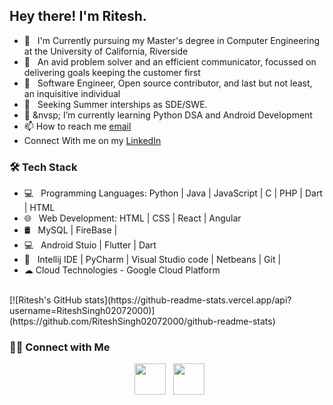 <h2> Hey there! I'm Ritesh. </h2>

- 🔭 &nbsp; I'm Currently pursuing my Master's degree in Computer Engineering at the University of California, Riverside
- 🤔 &nbsp; An avid problem solver and an efficient communicator, focussed on delivering goals keeping the customer first
- 💼 &nbsp; Software Engineer, Open source contributor, and last but not least, an inquisitive individual 
- 👀 &nbsp; Seeking Summer interships as SDE/SWE.
- 🌱 &nvsp; I’m currently learning Python DSA and Android Development
- 📫 How to reach me [email](rsing116@ucr.edu)
- Connect With me on my [LinkedIn](https://www.linkedin.com/in/riteshsingh2000/)


<h3>🛠 Tech Stack</h3>

- 💻 &nbsp; Programming Languages: Python | Java | JavaScript | C | PHP | Dart | HTML 
- 🌐 &nbsp; Web Development: HTML | CSS | React | Angular 
- 🛢 &nbsp; MySQL | FireBase |
- 💻 &nbsp; Android Stuio | Flutter | Dart
- 🔧 &nbsp; Intellij IDE | PyCharm | Visual Studio code | Netbeans | Git | 
- ☁ Cloud Technologies - Google Cloud Platform

<br>
[![Ritesh's GitHub stats](https://github-readme-stats.vercel.app/api?username=RiteshSingh02072000)](https://github.com/RiteshSingh02072000/github-readme-stats)

<h3> 🤝🏻 Connect with Me </h3>

<p align="center"> 
&nbsp; <a href="https://www.linkedin.com/in/riteshsingh2000/" target="_blank" rel="noopener noreferrer"><img src="https://img.icons8.com/plasticine/100/000000/linkedin.png" width="50" /></a>
&nbsp; <a href="mailto:rsing116@ucr.edu" target="_blank" rel="noopener noreferrer"><img src="https://img.icons8.com/plasticine/100/000000/gmail.png"  width="50" /></a>
</p>
